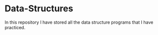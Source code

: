 # Data-Structures
In this repository I have stored all the data structure programs that I have practiced.
